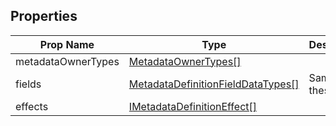 ## Properties

| Prop Name | Type | Description |
| --------------------- | ------ | ------------------- |
| metadataOwnerTypes | [MetadataOwnerTypes[]](/Documentation/MetadataPlugin/MetadataOwnerTypes.md) | |
| fields | [MetadataDefinitionFieldDataTypes[]](/Documentation/MetadataPlugin/MetadataDefinitionFieldDataTypes.md) | Same with these |
| effects | [IMetadataDefinitionEffect[]](Documentation/MetadataPlugin/IMetadataDefinitionEffect.md) |  |
